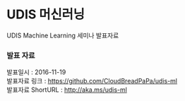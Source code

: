 # UDIS 머신러닝
UDIS Machine Learning 세미나 발표자료

### 발표 자료
발표일시 : 2016-11-19  
발표자료 링크 : https://github.com/CloudBreadPaPa/udis-ml  
발표자료 ShortURL : http://aka.ms/udis-ml  
